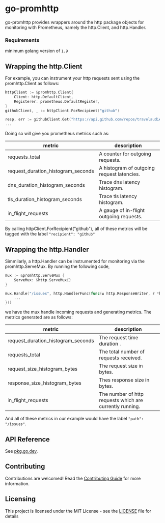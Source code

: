 # go-promhttp

go-promhttp provides wrappers around the http package objects for monitoring with Prometheus, namely the http.Client, and http.Handler.

### Requirements

minimum golang version of `1.9`

## Wrapping the http.Client
For example, you can instrument your http requests sent using the promhttp.Client as follows:

``` go
httpClient := &promhttp.Client{
	Client: http.DefaultClient,
	Registerer: prometheus.DefaultRegister,
}
githubClient, _ := httpClient.ForRecipient("github")

resp, err := githubClient.Get("https://api.github.com/repos/travelaudience/go-promhttp/issues")
...
```

Doing so will give you prometheus metrics such as:

| metric                             | description                               |
|------------------------------------|-------------------------------------------|
| requests_total                     | A counter for outgoing requests.          |
| request_duration_histogram_seconds | A histogram of outgoing request latencies. |
| dns_duration_histogram_seconds     | Trace dns latency histogram.              |
| tls_duration_histogram_seconds     | Trace tls latency histogram.              |
| in_flight_requests                 | A gauge of in-flight outgoing requests.    |

By calling httpClient.ForRecipient("github"), all of these metrics will be tagged with the label `"recipient": "github"`

## Wrapping the http.Handler
Simmilarly, a http.Handler can be instrumented for monitoring via the promhttp.ServeMux. By running the following code,

``` go
mux := &promhttp.ServeMux {
	ServeMux: &http.ServeMux{}
}

mux.Handle("/issues", http.HandlerFunc(func(w http.ResponseWriter, r *http.Request) {
	...
}))
```

we have the mux handle incoming requests and generating metrics. The metrics generated are as follows:

| metric                             | description                                              |
|------------------------------------|----------------------------------------------------------|
| request_duration_histogram_seconds | The request time duration .                              |
| requests_total                     | The total number of requests received.                   |
| request_size_histogram_bytes       | The request size in bytes.                               |
| response_size_histogram_bytes      | Thes response size in bytes.                             |
| in_flight_requests                 | The number of http requests which are currently running. |

And all of these metrics in our example would have the label `"path": "/issues"`.

## API Reference

See [pkg.go.dev](https://pkg.go.dev/github.com/travelaudience/go-promhttp?tab=doc).

## Contributing

Contributions are welcomed! Read the [Contributing Guide](.github/CONTRIBUTING.md) for more information.

## Licensing

This project is licensed under the MIT License - see the [LICENSE](LICENSE) file for details
